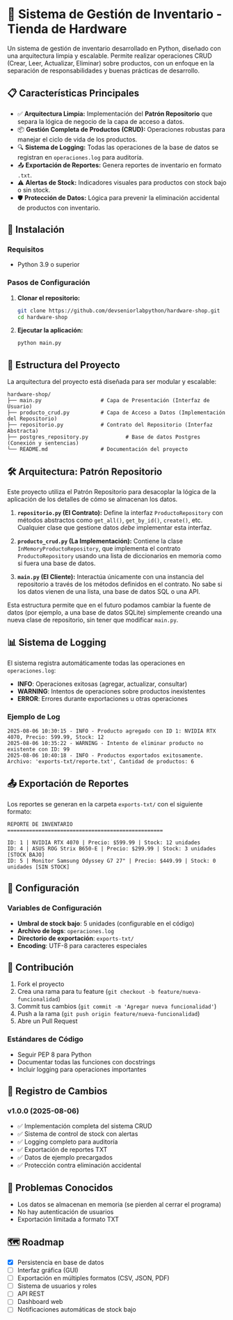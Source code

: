 # 🛒 Sistema de Gestión de Inventario - Tienda de Hardware

Un sistema de gestión de inventario desarrollado en Python, diseñado con una arquitectura limpia y escalable. Permite realizar operaciones CRUD (Crear, Leer, Actualizar, Eliminar) sobre productos, con un enfoque en la separación de responsabilidades y buenas prácticas de desarrollo.

## 📋 Características Principales

- ✅ **Arquitectura Limpia:** Implementación del **Patrón Repositorio** que separa la lógica de negocio de la capa de acceso a datos.
- 📦 **Gestión Completa de Productos (CRUD):** Operaciones robustas para manejar el ciclo de vida de los productos.
- 🔍 **Sistema de Logging:** Todas las operaciones de la base de datos se registran en `operaciones.log` para auditoría.
- 📤 **Exportación de Reportes:** Genera reportes de inventario en formato `.txt`.
- ⚠️ **Alertas de Stock:** Indicadores visuales para productos con stock bajo o sin stock.
- 🛡️ **Protección de Datos:** Lógica para prevenir la eliminación accidental de productos con inventario.

## 🚀 Instalación

### Requisitos
- Python 3.9 o superior

### Pasos de Configuración

1.  **Clonar el repositorio:**
    ```bash
    git clone https://github.com/devseniorlabpython/hardware-shop.git
    cd hardware-shop
    ```

2.  **Ejecutar la aplicación:**
    ```bash
    python main.py
    ```

## 📁 Estructura del Proyecto

La arquitectura del proyecto está diseñada para ser modular y escalable:

```
hardware-shop/
├── main.py                   # Capa de Presentación (Interfaz de Usuario)
├── producto_crud.py          # Capa de Acceso a Datos (Implementación del Repositorio)
├── repositorio.py            # Contrato del Repositorio (Interfaz Abstracta)
├── postgres_repository.py            # Base de datos Postgres (Conexión y sentencias)
└── README.md                 # Documentación del proyecto
```

## 🛠️ Arquitectura: Patrón Repositorio

Este proyecto utiliza el Patrón Repositorio para desacoplar la lógica de la aplicación de los detalles de cómo se almacenan los datos.

1.  **`repositorio.py` (El Contrato):**
    Define la interfaz `ProductoRepository` con métodos abstractos como `get_all()`, `get_by_id()`, `create()`, etc. Cualquier clase que gestione datos *debe* implementar esta interfaz.

2.  **`producto_crud.py` (La Implementación):**
    Contiene la clase `InMemoryProductoRepository`, que implementa el contrato `ProductoRepository` usando una lista de diccionarios en memoria como si fuera una base de datos.

3.  **`main.py` (El Cliente):**
    Interactúa únicamente con una instancia del repositorio a través de los métodos definidos en el contrato. No sabe si los datos vienen de una lista, una base de datos SQL o una API.

Esta estructura permite que en el futuro podamos cambiar la fuente de datos (por ejemplo, a una base de datos SQLite) simplemente creando una nueva clase de repositorio, sin tener que modificar `main.py`.

## 📊 Sistema de Logging

El sistema registra automáticamente todas las operaciones en `operaciones.log`:

- **INFO**: Operaciones exitosas (agregar, actualizar, consultar)
- **WARNING**: Intentos de operaciones sobre productos inexistentes
- **ERROR**: Errores durante exportaciones u otras operaciones

### Ejemplo de Log
```
2025-08-06 10:30:15 - INFO - Producto agregado con ID 1: NVIDIA RTX 4070, Precio: 599.99, Stock: 12
2025-08-06 10:35:22 - WARNING - Intento de eliminar producto no existente con ID: 99
2025-08-06 10:40:18 - INFO - Productos exportados exitosamente. Archivo: 'exports-txt/reporte.txt', Cantidad de productos: 6
```
## 📤 Exportación de Reportes

Los reportes se generan en la carpeta `exports-txt/` con el siguiente formato:

```
REPORTE DE INVENTARIO
==================================================

ID: 1 | NVIDIA RTX 4070 | Precio: $599.99 | Stock: 12 unidades
ID: 4 | ASUS ROG Strix B650-E | Precio: $299.99 | Stock: 3 unidades [STOCK BAJO]
ID: 5 | Monitor Samsung Odyssey G7 27" | Precio: $449.99 | Stock: 0 unidades [SIN STOCK]
```

## 🔧 Configuración

### Variables de Configuración

- **Umbral de stock bajo**: 5 unidades (configurable en el código)
- **Archivo de logs**: `operaciones.log`
- **Directorio de exportación**: `exports-txt/`
- **Encoding**: UTF-8 para caracteres especiales

## 🤝 Contribución

1. Fork el proyecto
2. Crea una rama para tu feature (`git checkout -b feature/nueva-funcionalidad`)
3. Commit tus cambios (`git commit -m 'Agregar nueva funcionalidad'`)
4. Push a la rama (`git push origin feature/nueva-funcionalidad`)
5. Abre un Pull Request

### Estándares de Código

- Seguir PEP 8 para Python
- Documentar todas las funciones con docstrings
- Incluir logging para operaciones importantes

## 📝 Registro de Cambios

### v1.0.0 (2025-08-06)
- ✅ Implementación completa del sistema CRUD
- ✅ Sistema de control de stock con alertas
- ✅ Logging completo para auditoría
- ✅ Exportación de reportes TXT
- ✅ Datos de ejemplo precargados
- ✅ Protección contra eliminación accidental

## 🐛 Problemas Conocidos

- Los datos se almacenan en memoria (se pierden al cerrar el programa)
- No hay autenticación de usuarios
- Exportación limitada a formato TXT

## 🗺️ Roadmap

- [x] Persistencia en base de datos
- [ ] Interfaz gráfica (GUI)
- [ ] Exportación en múltiples formatos (CSV, JSON, PDF)
- [ ] Sistema de usuarios y roles
- [ ] API REST
- [ ] Dashboard web
- [ ] Notificaciones automáticas de stock bajo
